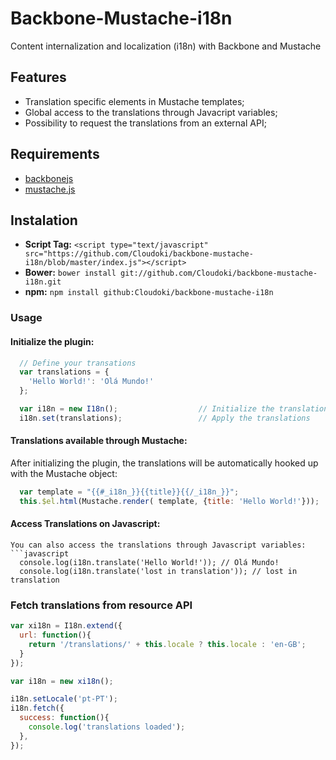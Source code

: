 # Backbone-Mustache-i18n

Content internalization and localization (i18n) with Backbone and Mustache

## Features

- Translation specific elements in Mustache templates;
- Global access to the translations through Javacript variables;
- Possibility to request the translations from an external API;

## Requirements

- [backbonejs](http://backbonejs.org/)
- [mustache.js](https://github.com/janl/mustache.js/)

## Instalation

- **Script Tag:** `<script type="text/javascript" src="https://github.com/Cloudoki/backbone-mustache-i18n/blob/master/index.js"></script>`
- **Bower:** `bower install git://github.com/Cloudoki/backbone-mustache-i18n.git`
- **npm:** `npm install github:Cloudoki/backbone-mustache-i18n`

### Usage

#### Initialize the plugin:

```javascript
  // Define your transations
  var translations = {
    'Hello World!': 'Olá Mundo!'
  };

  var i18n = new I18n();                  // Initialize the translations plugin
  i18n.set(translations);                 // Apply the translations
```

#### Translations available through Mustache:

After initializing the plugin, the translations will be automatically hooked up with the Mustache object:
```javascript
  var template = "{{#_i18n_}}{{title}}{{/_i18n_}}";
  this.$el.html(Mustache.render( template, {title: 'Hello World!'}));     // Render
```

#### Access Translations on Javascript:

```
You can also access the translations through Javascript variables:
```javascript
  console.log(i18n.translate('Hello World!')); // Olá Mundo!
  console.log(i18n.translate('lost in translation')); // lost in translation
```

### Fetch translations from resource API

```javascript
var xi18n = I18n.extend({
  url: function(){
    return '/translations/' + this.locale ? this.locale : 'en-GB';
  }
});

var i18n = new xi18n();

i18n.setLocale('pt-PT');
i18n.fetch({
  success: function(){
    console.log('translations loaded');  
  },
});
```
